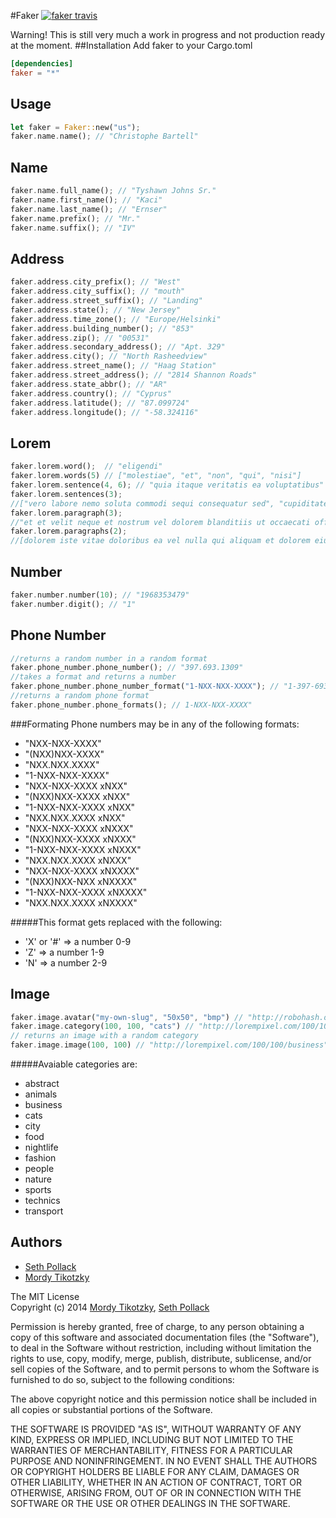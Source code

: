 #Faker
[![faker travis](http://img.shields.io/travis/tikotzky/faker-rs.svg?branch=master&style=flat-square)](https://travis-ci.org/tikotzky/faker-rs)

Warning! This is still very much a work in progress and not production ready at the moment.
##Installation
Add faker to your Cargo.toml
```toml
[dependencies]
faker = "*"
```
## Usage
```rust
let faker = Faker::new("us");
faker.name.name(); // "Christophe Bartell"
```
## Name
```rust
faker.name.full_name(); // "Tyshawn Johns Sr."
faker.name.first_name(); // "Kaci"
faker.name.last_name(); // "Ernser"
faker.name.prefix(); // "Mr."
faker.name.suffix(); // "IV"
```
## Address
```rust
faker.address.city_prefix(); // "West"
faker.address.city_suffix(); // "mouth"
faker.address.street_suffix(); // "Landing"
faker.address.state(); // "New Jersey"
faker.address.time_zone(); // "Europe/Helsinki"
faker.address.building_number(); // "853"
faker.address.zip(); // "00531"
faker.address.secondary_address(); // "Apt. 329"
faker.address.city(); // "North Rasheedview"
faker.address.street_name(); // "Haag Station"
faker.address.street_address(); // "2814 Shannon Roads"
faker.address.state_abbr(); // "AR"
faker.address.country(); // "Cyprus"
faker.address.latitude(); // "87.099724"
faker.address.longitude(); // "-58.324116"
```
## Lorem
```rust
faker.lorem.word();  // "eligendi"
faker.lorem.words(5) // ["molestiae", "et", "non", "qui", "nisi"]
faker.lorem.sentence(4, 6); // "quia itaque veritatis ea voluptatibus"
faker.lorem.sentences(3); 
//["vero labore nemo soluta commodi sequi consequatur sed", "cupiditate quo officiis perspiciatis vel reiciendis atque veniam", "facere consequuntur ut voluptas quos veniam aut id dolores"]
faker.lorem.paragraph(3);   
//"et et velit neque et nostrum vel dolorem blanditiis ut occaecati officia odit ratione totam voluptatem et quam quo amet laudantium aut porro aut esse pariatur suscipit et doloremque ipsam rerum qui cupiditate tempore maiores voluptas"
faker.lorem.paragraphs(2); 
//[dolorem iste vitae doloribus ea vel nulla qui aliquam et dolorem eius rem voluptas deleniti voluptatem occaecati sint voluptatem fuga non ducimus voluptas eaque quia dicta nobis vel voluptatem id suscipit inventore et excepturi earum mollitia rem tempora deserunt laborum nobis, eum qui accusantium et incidunt ad provident laboriosam similique ut nulla qui qui atque et iste rerum incidunt quia voluptas nobis nemo rerum assumenda voluptate non qui mollitia molestiae nesciunt tempore repellat ipsam natus cupiditate]
```
## Number
```rust
faker.number.number(10); // "1968353479"
faker.number.digit(); // "1"
```
## Phone Number
```rust
//returns a random number in a random format
faker.phone_number.phone_number(); // "397.693.1309"
//takes a format and returns a number
faker.phone_number.phone_number_format("1-NXX-NXX-XXXX"); // "1-397-693-1309"
//returns a random phone format
faker.phone_number.phone_formats(); // 1-NXX-NXX-XXXX"
```
###Formating
Phone numbers may be in any of the following formats:
* "NXX-NXX-XXXX"
* "(NXX)NXX-XXXX"
* "NXX.NXX.XXXX"
* "1-NXX-NXX-XXXX"
* "NXX-NXX-XXXX xNXX"
* "(NXX)NXX-XXXX xNXX"
* "1-NXX-NXX-XXXX xNXX"
* "NXX.NXX.XXXX xNXX"
* "NXX-NXX-XXXX xNXXX"
* "(NXX)NXX-XXXX xNXXX"
* "1-NXX-NXX-XXXX xNXXX"
* "NXX.NXX.XXXX xNXXX"
* "NXX-NXX-XXXX xNXXXX"
* "(NXX)NXX-NXX xNXXXX"
* "1-NXX-NXX-XXXX xNXXXX"
* "NXX.NXX.XXXX xNXXXX"

#####This format gets replaced with the following:
- 'X' or '#' => a number 0-9
- 'Z' => a number 1-9
- 'N' => a number 2-9

## Image
```rust
faker.image.avatar("my-own-slug", "50x50", "bmp") // "http://robohash.org/my-own-slug.bmp?size=50x50"
faker.image.category(100, 100, "cats") // "http://lorempixel.com/100/100/cats"
// returns an image with a random category
faker.image.image(100, 100) // "http://lorempixel.com/100/100/business"
```
#####Avaiable categories are:
* abstract
* animals
* business
* cats
* city
* food
* nightlife
* fashion
* people
* nature
* sports
* technics
* transport

## Authors
* [Seth Pollack](https://github.com/sethpollack)
* [Mordy Tikotzky](https://github.com/tikotzky)

The MIT License  
Copyright (c) 2014 [Mordy Tikotzky](https://github.com/tikotzky), [Seth Pollack](https://github.com/sethpollack)

Permission is hereby granted, free of charge, to any person obtaining a copy of this software and associated documentation files (the "Software"), to deal in the Software without restriction, including without limitation the rights to use, copy, modify, merge, publish, distribute, sublicense, and/or sell copies of the Software, and to permit persons to whom the Software is furnished to do so, subject to the following conditions:

The above copyright notice and this permission notice shall be included in all copies or substantial portions of the Software.

THE SOFTWARE IS PROVIDED "AS IS", WITHOUT WARRANTY OF ANY KIND, EXPRESS OR IMPLIED, INCLUDING BUT NOT LIMITED TO THE WARRANTIES OF MERCHANTABILITY, FITNESS FOR A PARTICULAR PURPOSE AND NONINFRINGEMENT. IN NO EVENT SHALL THE AUTHORS OR COPYRIGHT HOLDERS BE LIABLE FOR ANY CLAIM, DAMAGES OR OTHER LIABILITY, WHETHER IN AN ACTION OF CONTRACT, TORT OR OTHERWISE, ARISING FROM, OUT OF OR IN CONNECTION WITH THE SOFTWARE OR THE USE OR OTHER DEALINGS IN THE SOFTWARE.
